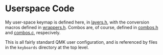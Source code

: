 # Userspace Code

My user-space keymap is defined here, in [layers.h](layers.h), with the conversion macros defined in [wrappers.h](wrappers.h). Combos are, of course, defined in [combos.h](combos.h) and [combos.c](combos.c), respecively.

This is all fairly standard QMK user configuration, and is referenced by files in the `keyboards` directory at the top level.
